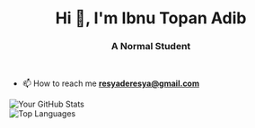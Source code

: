 <h1 align="center">Hi 👋, I'm Ibnu Topan Adib</h1>
<h3 align="center">A Normal Student</h3>
<br>





- 📫 How to reach me **resyaderesya@gmail.com**

![Your GitHub Stats](https://github-readme-stats.vercel.app/api?username=IbnuTopanAdib&show_icons=true&theme=radical)  
![Top Languages](https://github-readme-stats.vercel.app/api/top-langs/?username=IbnuTopanAdib&layout=compact&theme=radical)






